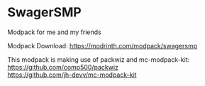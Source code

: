 # SwagerSMP
Modpack for me and my friends

Modpack Download: https://modrinth.com/modpack/swagersmp

This modpack is making use of packwiz and mc-modpack-kit: <br />
https://github.com/comp500/packwiz <br />
https://github.com/jh-devv/mc-modpack-kit

